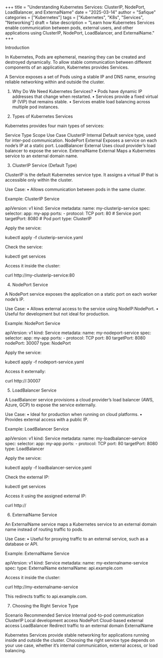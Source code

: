 +++
title = "Understanding Kubernetes Services: ClusterIP, NodePort, LoadBalancer, and ExternalName"
date = "2025-03-14"
author = "Safique"
categories = ["Kubernetes"]
tags = ["Kubernetes", "K8s", "Services", "Networking"]
draft = false
description = "Learn how Kubernetes Services enable communication between pods, external users, and other applications using ClusterIP, NodePort, LoadBalancer, and ExternalName."
+++

Introduction

In Kubernetes, Pods are ephemeral, meaning they can be created and destroyed dynamically. To allow stable communication between different components of an application, Kubernetes provides Services.

A Service exposes a set of Pods using a stable IP and DNS name, ensuring reliable networking within and outside the cluster.

1. Why Do We Need Kubernetes Services?
	•	Pods have dynamic IP addresses that change when restarted.
	•	Services provide a fixed virtual IP (VIP) that remains stable.
	•	Services enable load balancing across multiple pod instances.

2. Types of Kubernetes Services

Kubernetes provides four main types of services:

Service Type	Scope	Use Case
ClusterIP	Internal	Default service type, used for inter-pod communication.
NodePort	External	Exposes a service on each node’s IP at a static port.
LoadBalancer	External	Uses cloud provider’s load balancer to expose the service.
ExternalName	External	Maps a Kubernetes service to an external domain name.

3. ClusterIP Service (Default Type)

ClusterIP is the default Kubernetes service type. It assigns a virtual IP that is accessible only within the cluster.

Use Case:
	•	Allows communication between pods in the same cluster.

Example: ClusterIP Service

apiVersion: v1
kind: Service
metadata:
  name: my-clusterip-service
spec:
  selector:
    app: my-app
  ports:
    - protocol: TCP
      port: 80  # Service port
      targetPort: 8080  # Pod port
  type: ClusterIP

Apply the service:

kubectl apply -f clusterip-service.yaml

Check the service:

kubectl get services

Access it inside the cluster:

curl http://my-clusterip-service:80

4. NodePort Service

A NodePort service exposes the application on a static port on each worker node’s IP.

Use Case:
	•	Allows external access to the service using NodeIP:NodePort.
	•	Useful for development but not ideal for production.

Example: NodePort Service

apiVersion: v1
kind: Service
metadata:
  name: my-nodeport-service
spec:
  selector:
    app: my-app
  ports:
    - protocol: TCP
      port: 80
      targetPort: 8080
      nodePort: 30007
  type: NodePort

Apply the service:

kubectl apply -f nodeport-service.yaml

Access it externally:

curl http://<NODE-IP>:30007

5. LoadBalancer Service

A LoadBalancer service provisions a cloud provider’s load balancer (AWS, Azure, GCP) to expose the service externally.

Use Case:
	•	Ideal for production when running on cloud platforms.
	•	Provides external access with a public IP.

Example: LoadBalancer Service

apiVersion: v1
kind: Service
metadata:
  name: my-loadbalancer-service
spec:
  selector:
    app: my-app
  ports:
    - protocol: TCP
      port: 80
      targetPort: 8080
  type: LoadBalancer

Apply the service:

kubectl apply -f loadbalancer-service.yaml

Check the external IP:

kubectl get services

Access it using the assigned external IP:

curl http://<EXTERNAL-IP>

6. ExternalName Service

An ExternalName service maps a Kubernetes service to an external domain name instead of routing traffic to pods.

Use Case:
	•	Useful for proxying traffic to an external service, such as a database or API.

Example: ExternalName Service

apiVersion: v1
kind: Service
metadata:
  name: my-externalname-service
spec:
  type: ExternalName
  externalName: api.example.com

Access it inside the cluster:

curl http://my-externalname-service

This redirects traffic to api.example.com.

7. Choosing the Right Service Type

Scenario	Recommended Service
Internal pod-to-pod communication	ClusterIP
Local development access	NodePort
Cloud-based external access	LoadBalancer
Redirect traffic to an external domain	ExternalName

Kubernetes Services provide stable networking for applications running inside and outside the cluster. Choosing the right service type depends on your use case, whether it’s internal communication, external access, or load balancing.

